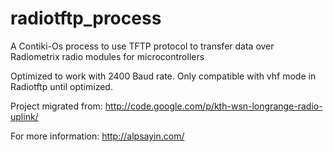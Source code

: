 radiotftp_process
=================

A Contiki-Os process to use TFTP protocol to transfer data over Radiometrix radio modules for microcontrollers

Optimized to work with 2400 Baud rate. Only compatible with vhf mode in Radiotftp until optimized.

Project migrated from:
http://code.google.com/p/kth-wsn-longrange-radio-uplink/

For more information:
http://alpsayin.com/
